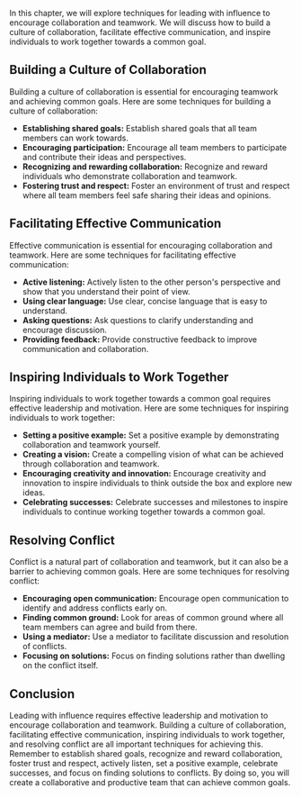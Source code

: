 
In this chapter, we will explore techniques for leading with influence to encourage collaboration and teamwork. We will discuss how to build a culture of collaboration, facilitate effective communication, and inspire individuals to work together towards a common goal.

Building a Culture of Collaboration
-----------------------------------

Building a culture of collaboration is essential for encouraging teamwork and achieving common goals. Here are some techniques for building a culture of collaboration:

* **Establishing shared goals:** Establish shared goals that all team members can work towards.
* **Encouraging participation:** Encourage all team members to participate and contribute their ideas and perspectives.
* **Recognizing and rewarding collaboration:** Recognize and reward individuals who demonstrate collaboration and teamwork.
* **Fostering trust and respect:** Foster an environment of trust and respect where all team members feel safe sharing their ideas and opinions.

Facilitating Effective Communication
------------------------------------

Effective communication is essential for encouraging collaboration and teamwork. Here are some techniques for facilitating effective communication:

* **Active listening:** Actively listen to the other person's perspective and show that you understand their point of view.
* **Using clear language:** Use clear, concise language that is easy to understand.
* **Asking questions:** Ask questions to clarify understanding and encourage discussion.
* **Providing feedback:** Provide constructive feedback to improve communication and collaboration.

Inspiring Individuals to Work Together
--------------------------------------

Inspiring individuals to work together towards a common goal requires effective leadership and motivation. Here are some techniques for inspiring individuals to work together:

* **Setting a positive example:** Set a positive example by demonstrating collaboration and teamwork yourself.
* **Creating a vision:** Create a compelling vision of what can be achieved through collaboration and teamwork.
* **Encouraging creativity and innovation:** Encourage creativity and innovation to inspire individuals to think outside the box and explore new ideas.
* **Celebrating successes:** Celebrate successes and milestones to inspire individuals to continue working together towards a common goal.

Resolving Conflict
------------------

Conflict is a natural part of collaboration and teamwork, but it can also be a barrier to achieving common goals. Here are some techniques for resolving conflict:

* **Encouraging open communication:** Encourage open communication to identify and address conflicts early on.
* **Finding common ground:** Look for areas of common ground where all team members can agree and build from there.
* **Using a mediator:** Use a mediator to facilitate discussion and resolution of conflicts.
* **Focusing on solutions:** Focus on finding solutions rather than dwelling on the conflict itself.

Conclusion
----------

Leading with influence requires effective leadership and motivation to encourage collaboration and teamwork. Building a culture of collaboration, facilitating effective communication, inspiring individuals to work together, and resolving conflict are all important techniques for achieving this. Remember to establish shared goals, recognize and reward collaboration, foster trust and respect, actively listen, set a positive example, celebrate successes, and focus on finding solutions to conflicts. By doing so, you will create a collaborative and productive team that can achieve common goals.

